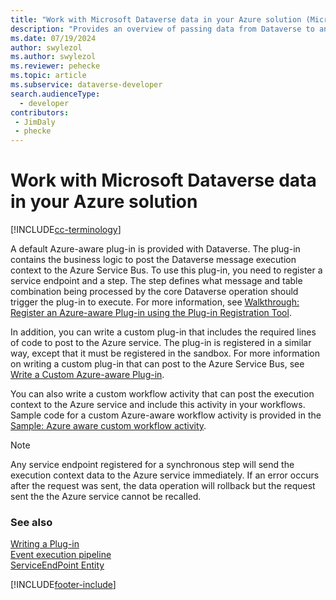```yaml
---
title: "Work with Microsoft Dataverse data in your Azure solution (Microsoft Dataverse) | Microsoft Docs"
description: "Provides an overview of passing data from Dataverse to an Azure cloud hosted solution."
ms.date: 07/19/2024
author: swylezol
ms.author: swylezol
ms.reviewer: pehecke
ms.topic: article
ms.subservice: dataverse-developer
search.audienceType: 
  - developer
contributors:
 - JimDaly
 - phecke
---
```


# Work with Microsoft Dataverse data in your Azure solution

[!INCLUDE[cc-terminology](includes/cc-terminology.md)]

A default Azure-aware plug-in is provided with Dataverse. The plug-in contains the business logic to post the Dataverse message execution context to the Azure Service Bus. To use this plug-in, you need to register a service endpoint and a step. The step defines what message and table combination being processed by the core Dataverse operation should trigger the plug-in to execute. For more information, see [Walkthrough: Register an Azure-aware Plug-in using the Plug-in Registration Tool](walkthrough-register-azure-aware-plug-in-using-plug-in-registration-tool.md).  
  
In addition, you can write a custom plug-in that includes the required lines of code to post to the Azure service. The plug-in is registered in a similar way, except that it must be registered in the sandbox. For more information on writing a custom plug-in that can post to the Azure Service Bus, see [Write a Custom Azure-aware Plug-in](write-custom-azure-aware-plugin.md).  
  
You can also write a custom workflow activity that can post the execution context to the Azure service and include this activity in your workflows. Sample code for a custom Azure-aware workflow activity is provided in the [Sample: Azure aware custom workflow activity](org-service/samples/azure-aware-custom-workflow-activity.md).

> [!NOTE]
> Any service endpoint registered for a synchronous step will send the execution context data to the Azure service immediately. If an error occurs after the request was sent, the data operation will rollback but the request sent the the Azure service cannot be recalled.

### See also

[Writing a Plug-in](write-plug-in.md)<br/>
[Event execution pipeline](event-framework.md#event-execution-pipeline)<br/>
[ServiceEndPoint Entity](reference/entities/serviceendpoint.md)<br/>

[!INCLUDE[footer-include](../../includes/footer-banner.md)]
